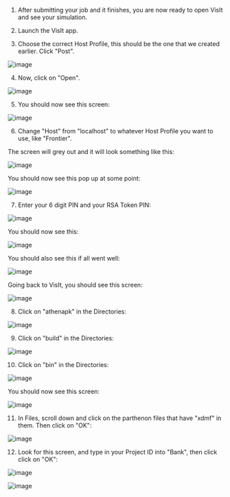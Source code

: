 1. After submitting your job and it finishes, you are now ready to open VisIt and see your simulation.

2. Launch the VisIt app.

3. Choose the correct Host Profile, this should be the one that we created earlier. Click "Post".

![image](https://github.com/WiktoriaZielinska/Adaptive-Mesh-Refinement/assets/112288108/4c802beb-817a-46b0-b245-7ac6201cdbb2)

4. Now, click on "Open".

![image](https://github.com/WiktoriaZielinska/Adaptive-Mesh-Refinement/assets/112288108/0eed222e-4f77-4357-8879-5bb1a7309abc)

5. You should now see this screen:

![image](https://github.com/WiktoriaZielinska/Adaptive-Mesh-Refinement/assets/112288108/c233aa63-f935-4b3f-b720-b50e9fb63a1c)

6. Change "Host" from "localhost" to whatever Host Profile you want to use, like "Frontier".

The screen will grey out and it will look something like this:

![image](https://github.com/WiktoriaZielinska/Adaptive-Mesh-Refinement/assets/112288108/f7abb88f-deae-4ab5-91dc-9087276cbf86)

You should now see this pop up at some point:

![image](https://github.com/user-attachments/assets/9fa83855-8012-442a-96d1-26a5bfc605a3)

7. Enter your 6 digit PIN and your RSA Token PIN:

![image](https://github.com/user-attachments/assets/e5ec182a-fcb5-400b-aaec-f43684d2fb62)

You should now see this:

![image](https://github.com/user-attachments/assets/cc155f7b-c2cb-4fa4-abd9-116328c3507a)

You should also see this if all went well:

![image](https://github.com/user-attachments/assets/de228703-ee18-44ed-b824-75df821cc5b0)

Going back to VisIt, you should see this screen:

![image](https://github.com/user-attachments/assets/7ee0e137-3760-446c-8dc2-475287a961eb)

8. Click on "athenapk" in the Directories:

![image](https://github.com/user-attachments/assets/cc5b7928-22da-42a4-a450-9b6d806efb58)

9. Click on "build" in the Directories:

![image](https://github.com/user-attachments/assets/5eb5590f-0be2-4771-a464-38b0124aa0df)

10. Click on "bin" in the Directories:

![image](https://github.com/user-attachments/assets/9bc9a0db-ee74-4877-92cb-a3b7fe0f935e)

You should now see this screen:

![image](https://github.com/user-attachments/assets/b9b6c3ea-2aae-41f5-8492-8adffc4020d2)

11. In Files, scroll down and click on the parthenon files that have "xdmf" in them. Then click on "OK":

![image](https://github.com/user-attachments/assets/9e84f3db-606c-468e-a47d-cd6cfe3bc38f)

12. Look for this screen, and type in your Project ID into "Bank", then click click on "OK":

![image](https://github.com/user-attachments/assets/d393d7b3-fb91-4905-8d92-2de0c700c386)

![image](https://github.com/user-attachments/assets/58aae095-c172-4280-a484-783aad196da7)






























